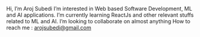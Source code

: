 Hi, I’m Aroj Subedi
I’m interested in Web based Software Development, ML and AI applications.
I’m currently learning ReactJs and other relevant stuffs related to ML and AI.
I’m looking to collaborate on almost anything
How to reach me : arojsubedi@gmail.com

<!---
arojsubedi/arojsubedi is a ✨ special ✨ repository because its `README.md` (this file) appears on your GitHub profile.
You can click the Preview link to take a look at your changes.
--->
